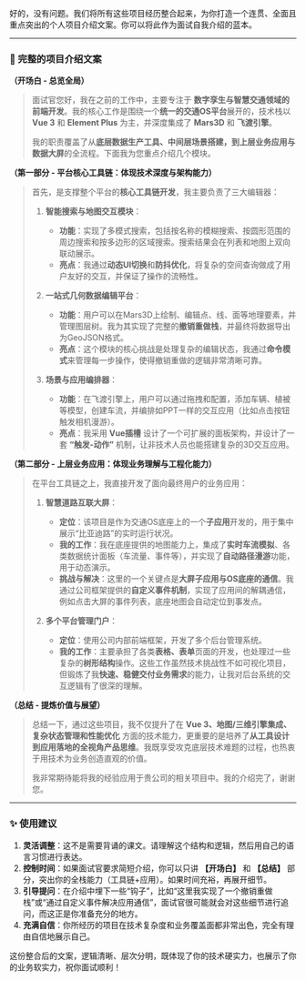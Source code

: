 好的，没有问题。我们将所有这些项目经历整合起来，为你打造一个连贯、全面且重点突出的个人项目介绍文案。你可以将此作为面试自我介绍的蓝本。

---

### 📝 完整的项目介绍文案

**（开场白 - 总览全局）**

> 面试官您好，我在之前的工作中，主要专注于 **数字孪生与智慧交通领域的前端开发**。我的核心工作是围绕一个**统一的交通OS平台**展开的，技术栈以 **Vue 3** 和 **Element Plus** 为主，并深度集成了 **Mars3D** 和 **飞渡引擎**。
>
> 我的职责覆盖了从**底层数据生产工具、中间层场景搭建，到上层业务应用与数据大屏**的全流程。下面我为您重点介绍几个模块。

**（第一部分 - 平台核心工具链：体现技术深度与架构能力）**

> 首先，是支撑整个平台的**核心工具链开发**，我主要负责了三大编辑器：
>
> 1. **智能搜索与地图交互模块**：
>
>    * **功能**：实现了多模式搜索，包括按名称的模糊搜索、按圆形范围的周边搜索和按多边形的区域搜索。搜索结果会在列表和地图上双向联动展示。
>    * **亮点**：我通过**动态UI切换**和**防抖优化**，将复杂的空间查询做成了用户友好的交互，并保证了操作的流畅性。
> 2. **一站式几何数据编辑平台**：
>
>    * **功能**：用户可以在Mars3D上绘制、编辑点、线、面等地理要素，并管理图层树。我为其实现了完整的**撤销重做栈**，并最终将数据导出为GeoJSON格式。
>    * **亮点**：这个模块的核心挑战是处理复杂的编辑状态，我通过**命令模式**来管理每一步操作，使得撤销重做的逻辑非常清晰可靠。
> 3. **场景与应用编排器**：
>
>    * **功能**：在飞渡引擎上，用户可以通过拖拽和配置，添加车辆、植被等模型，创建车流，并编排如PPT一样的交互应用（比如点击按钮触发相机漫游）。
>    * **亮点**：我采用 **Vue插槽** 设计了一个可扩展的面板架构，并设计了一套 **“触发-动作”** 机制，让非技术人员也能搭建复杂的3D交互应用。

**（第二部分 - 上层业务应用：体现业务理解与工程化能力）**

> 在平台工具链之上，我直接开发了面向最终用户的业务应用：
>
> 1. **智慧道路互联大屏**：
>
>    * **定位**：该项目是作为交通OS底座上的一个**子应用**开发的，用于集中展示“比亚迪路”的实时运行状况。
>    * **我的工作**：我在底座提供的地图能力上，集成了**实时车流模拟**、各类数据统计面板（车流量、事件等），并实现了**自动路径漫游**功能，用于动态演示。
>    * **挑战与解决**：这里的一个关键点是**大屏子应用与OS底座的通信**。我通过公司框架提供的**自定义事件机制**，实现了应用间的解耦通信，例如点击大屏的事件列表，底座地图会自动定位到事发点。
> 2. **多个平台管理门户**：
>
>    * **定位**：使用公司内部前端框架，开发了多个后台管理系统。
>    * **我的工作**：主要承担了各类**表格、表单**页面的开发，也处理过一些复杂的**树形结构**操作。这些工作虽然技术挑战性不如可视化项目，但锻炼了我**快速、稳健交付业务需求**的能力，让我对后台系统的交互逻辑有了很深的理解。

**（总结 - 提炼价值与展望）**

> 总结一下，通过这些项目，我不仅提升了在 **Vue 3、地图/三维引擎集成、复杂状态管理和性能优化** 方面的技术能力，更重要的是培养了**从工具设计到应用落地的全视角产品思维**。我既享受攻克底层技术难题的过程，也热衷于用技术为业务创造直观的价值。
>
> 我非常期待能将我的经验应用于贵公司的相关项目中。我的介绍完了，谢谢您。

---

### ✨ 使用建议

1. **灵活调整**：这不是需要背诵的课文。请理解这个结构和逻辑，然后用自己的语言习惯进行表达。
2. **控制时间**：如果面试官要求简短介绍，你可以只讲 **【开场白】** 和 **【总结】** 部分，突出你的全栈能力（工具链+应用）。如果时间充裕，再展开细节。
3. **引导提问**：在介绍中埋下一些“钩子”，比如“这里我实现了一个撤销重做栈”或“通过自定义事件解决应用通信”，面试官很可能就会对这些细节进行追问，而这正是你准备充分的地方。
4. **充满自信**：你所经历的项目在技术复杂度和业务覆盖面都非常出色，完全有理由自信地展示自己。

这份整合后的文案，逻辑清晰、层次分明，既体现了你的技术硬实力，也展示了你的业务软实力，祝你面试顺利！
